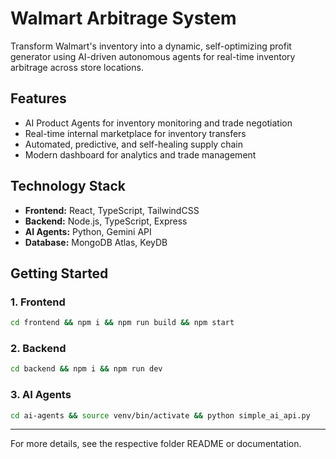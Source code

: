 # Walmart Arbitrage System

Transform Walmart's inventory into a dynamic, self-optimizing profit generator using AI-driven autonomous agents for real-time inventory arbitrage across store locations.

## Features
- AI Product Agents for inventory monitoring and trade negotiation
- Real-time internal marketplace for inventory transfers
- Automated, predictive, and self-healing supply chain
- Modern dashboard for analytics and trade management

## Technology Stack
- **Frontend:** React, TypeScript, TailwindCSS
- **Backend:** Node.js, TypeScript, Express
- **AI Agents:** Python, Gemini API
- **Database:** MongoDB Atlas, KeyDB

## Getting Started

### 1. Frontend
```sh
cd frontend && npm i && npm run build && npm start
```

### 2. Backend
```sh
cd backend && npm i && npm run dev
```

### 3. AI Agents
```sh
cd ai-agents && source venv/bin/activate && python simple_ai_api.py
```

---

For more details, see the respective folder README or documentation.
